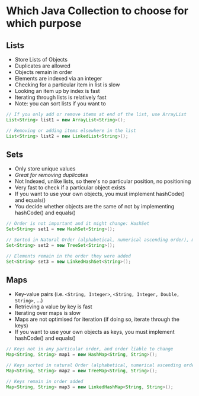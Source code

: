 # Which Java Collection to choose for which purpose

## Lists

- Store Lists of Objects
- Duplicates are allowed
- Objects remain in order
- Elements are indexed via an integer
- Checking for a particular item in list is slow
- Looking an item up by index is fast
- Iterating through lists is relatively fast
- Note: you can sort lists if you want to

```java
// If you only add or remove items at end of the list, use ArrayList
List<String> list1 = new ArrayList<String>();
```

```java
// Removing or adding items elsewhere in the list
List<String> list2 = new LinkedList<String>();
```

## Sets

- Only store unique values
- *Great for removing duplicates*
- Not Indexed, unlike lists, so there's no particular position, no positioning
- Very fast to check if a particular object exists
- If you want to use your own objects, you must implement hashCode() and equals()
- You decide whether objects are the same of not by implementing hashCode() and equals()

```java
// Order is not important and it might change: HashSet
Set<String> set1 = new HashSet<String>();
```

```java
// Sorted in Natural Order (alphabetical, numerical ascending order), must implement Comparable for custom types
Set<String> set2 = new TreeSet<String>();
```

```java
// Elements remain in the order they were added
Set<String> set3 = new LinkedHashSet<String>();
```

## Maps

- Key-value pairs (i.e. ```<String, Integer>```, ```<String, Integer, Double, String>```, ...)
- Retrieving a value by key is fast
- Iterating over maps is slow
- Maps are not optimised for iteration (if doing so, iterate through the keys)
- If you want to use your own objects as keys, you must implement hashCode() and equals()

```java
// Keys not in any particular order, and order liable to change
Map<String, String> map1 = new HashMap<String, String>();
```

```java
// Keys sorted in natural Order (alphabetical, numerical ascending order)
Map<String, String> map2 = new TreeMap<String, String>();
```

```java
// Keys remain in order added
Map<String, String> map3 = new LinkedHashMap<String, String>();
```

